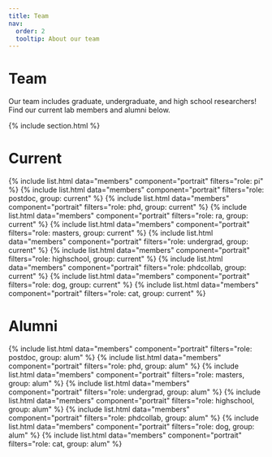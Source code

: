 ```yaml
---
title: Team
nav:
  order: 2
  tooltip: About our team
---
```


# <i class="fas fa-users"></i>Team

Our team includes graduate, undergraduate, and high school researchers! Find our current lab members and alumni below.

{% include section.html %}

# Current

{%
  include list.html
  data="members"
  component="portrait"
  filters="role: pi"
%}
{%
  include list.html
  data="members"
  component="portrait"
  filters="role: postdoc, group: current"
%}
{%
  include list.html
  data="members"
  component="portrait"
  filters="role: phd, group: current"
%}
{%
  include list.html
  data="members"
  component="portrait"
  filters="role: ra, group: current"
%}
{%
  include list.html
  data="members"
  component="portrait"
  filters="role: masters, group: current"
%}
{%
  include list.html
  data="members"
  component="portrait"
  filters="role: undergrad, group: current"
%}
{%
  include list.html
  data="members"
  component="portrait"
  filters="role: highschool, group: current"
%}
{%
  include list.html
  data="members"
  component="portrait"
  filters="role: phdcollab, group: current"
%}
{%
  include list.html
  data="members"
  component="portrait"
  filters="role: dog, group: current"
%}
{%
  include list.html
  data="members"
  component="portrait"
  filters="role: cat, group: current"
%}

# Alumni

{%
  include list.html
  data="members"
  component="portrait"
  filters="role: postdoc, group: alum"
%}
{%
  include list.html
  data="members"
  component="portrait"
  filters="role: phd, group: alum"
%}
{%
  include list.html
  data="members"
  component="portrait"
  filters="role: masters, group: alum"
%}
{%
  include list.html
  data="members"
  component="portrait"
  filters="role: undergrad, group: alum"
%}
{%
  include list.html
  data="members"
  component="portrait"
  filters="role: highschool, group: alum"
%}
{%
  include list.html
  data="members"
  component="portrait"
  filters="role: phdcollab, group: alum"
%}
{%
  include list.html
  data="members"
  component="portrait"
  filters="role: dog, group: alum"
%}
{%
  include list.html
  data="members"
  component="portrait"
  filters="role: cat, group: alum"
%}
